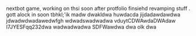 nextbot game, working on thsi soon after protfolio finsiehd revamping stuff
.
gott alock in soon tbhkl;'ik
madw
dwakldwa
huwdacda
jijdadawdawdwa
jdwadwdwadawedwfgh
wdwadswadwadwa
vduytCDWAwdaDWAdaw
I7JYESFqq232dwa
wadwadwadwa
SDFWawdwa
dwa
olk
dwa
